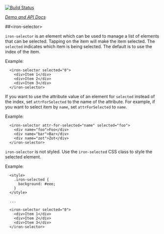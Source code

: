 
<!---

This README is automatically generated from the comments in these files:
iron-multi-selectable.html  iron-selectable.html  iron-selection.html  iron-selector.html

Edit those files, and our readme bot will duplicate them over here!
Edit this file, and the bot will squash your changes :)

-->

[![Build Status](https://travis-ci.org/PolymerElements/iron-selector.svg?branch=master)](https://travis-ci.org/PolymerElements/iron-selector)

_[Demo and API Docs](https://elements.polymer-project.org/elements/iron-selector)_


##&lt;iron-selector&gt;


  `iron-selector` is an element which can be used to manage a list of elements
  that can be selected.  Tapping on the item will make the item selected.  The `selected` indicates
  which item is being selected.  The default is to use the index of the item.

  Example:

      <iron-selector selected="0">
        <div>Item 1</div>
        <div>Item 2</div>
        <div>Item 3</div>
      </iron-selector>

  If you want to use the attribute value of an element for `selected` instead of the index,
  set `attrForSelected` to the name of the attribute.  For example, if you want to select item by
  `name`, set `attrForSelected` to `name`.

  Example:

      <iron-selector attr-for-selected="name" selected="foo">
        <div name="foo">Foo</div>
        <div name="bar">Bar</div>
        <div name="zot">Zot</div>
      </iron-selector>

  `iron-selector` is not styled. Use the `iron-selected` CSS class to style the selected element.

  Example:

      <style>
        .iron-selected {
          background: #eee;
        }
      </style>

      ...

      <iron-selector selected="0">
        <div>Item 1</div>
        <div>Item 2</div>
        <div>Item 3</div>
      </iron-selector>

  

<!-- No docs for Polymer.IronMultiSelectableBehavior found. -->

<!-- No docs for Polymer.IronSelectableBehavior found. -->
